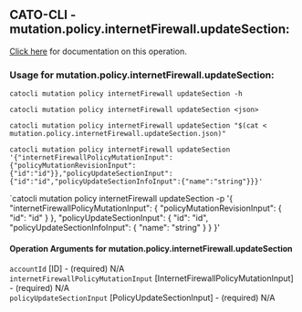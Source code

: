 
## CATO-CLI - mutation.policy.internetFirewall.updateSection:
[Click here](https://api.catonetworks.com/documentation/#mutation-mutation.policy.internetFirewall.updateSection) for documentation on this operation.

### Usage for mutation.policy.internetFirewall.updateSection:

`catocli mutation policy internetFirewall updateSection -h`

`catocli mutation policy internetFirewall updateSection <json>`

`catocli mutation policy internetFirewall updateSection "$(cat < mutation.policy.internetFirewall.updateSection.json)"`

`catocli mutation policy internetFirewall updateSection '{"internetFirewallPolicyMutationInput":{"policyMutationRevisionInput":{"id":"id"}},"policyUpdateSectionInput":{"id":"id","policyUpdateSectionInfoInput":{"name":"string"}}}'`

`catocli mutation policy internetFirewall updateSection -p '{
    "internetFirewallPolicyMutationInput": {
        "policyMutationRevisionInput": {
            "id": "id"
        }
    },
    "policyUpdateSectionInput": {
        "id": "id",
        "policyUpdateSectionInfoInput": {
            "name": "string"
        }
    }
}'


#### Operation Arguments for mutation.policy.internetFirewall.updateSection ####

`accountId` [ID] - (required) N/A    
`internetFirewallPolicyMutationInput` [InternetFirewallPolicyMutationInput] - (required) N/A    
`policyUpdateSectionInput` [PolicyUpdateSectionInput] - (required) N/A    
